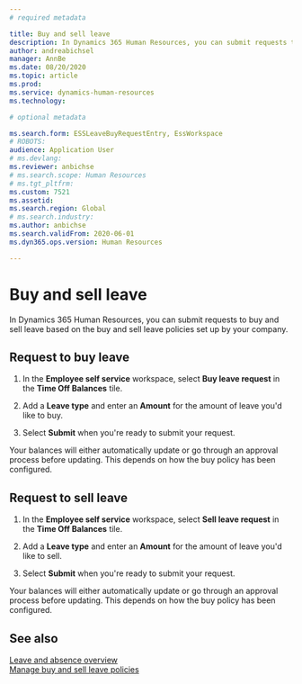 ```yaml
---
# required metadata

title: Buy and sell leave
description: In Dynamics 365 Human Resources, you can submit requests to buy and sell leave based on the buy and sell leave policies set up by your company.
author: andreabichsel
manager: AnnBe
ms.date: 08/20/2020
ms.topic: article
ms.prod: 
ms.service: dynamics-human-resources
ms.technology: 

# optional metadata

ms.search.form: ESSLeaveBuyRequestEntry, EssWorkspace
# ROBOTS: 
audience: Application User
# ms.devlang: 
ms.reviewer: anbichse
# ms.search.scope: Human Resources
# ms.tgt_pltfrm: 
ms.custom: 7521
ms.assetid: 
ms.search.region: Global
# ms.search.industry: 
ms.author: anbichse
ms.search.validFrom: 2020-06-01
ms.dyn365.ops.version: Human Resources

---
```


# Buy and sell leave

In Dynamics 365 Human Resources, you can submit requests to buy and sell leave based on the buy and sell leave policies set up by your company.  

## Request to buy leave

1. In the **Employee self service** workspace, select **Buy leave request** in the **Time Off Balances** tile. 

2. Add a **Leave type** and enter an **Amount** for the amount of leave you'd like to buy. 

3. Select **Submit** when you're ready to submit your request. 

Your balances will either automatically update or go through an approval process before updating. This depends on how the buy policy has been configured.

## Request to sell leave

1. In the **Employee self service** workspace, select **Sell leave request** in the **Time Off Balances** tile. 

2. Add a **Leave type** and enter an **Amount** for the amount of leave you'd like to sell. 

3. Select **Submit** when you're ready to submit your request.

Your balances will either automatically update or go through an approval process before updating. This depends on how the buy policy has been configured.

## See also

[Leave and absence overview](hr-leave-and-absence-overview.md)</br>
[Manage buy and sell leave policies](hr-leave-and-absence-manage-buy-and-sell-leave-policies.md)
